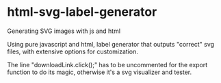 # html-svg-label-generator
Generating SVG images with js and html

Using pure javascript and html, label generator that outputs "correct" svg files, with extensive options for customization.

The line "downloadLink.click();" has to be uncommented for the export function to do its magic, otherwise it's a svg visualizer and tester.